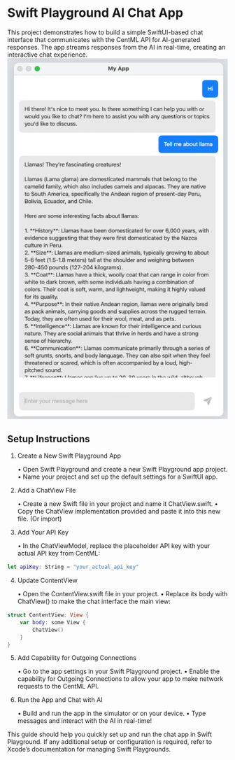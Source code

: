 # Swift Playground AI Chat App

This project demonstrates how to build a simple SwiftUI-based chat interface that communicates with the CentML API for AI-generated responses. The app streams responses from the AI in real-time, creating an interactive chat experience.
![swift playground](image.png)
## Setup Instructions

1. Create a New Swift Playground App

	•	Open Swift Playground and create a new Swift Playground app project.
	•	Name your project and set up the default settings for a SwiftUI app.

2. Add a ChatView File

	•	Create a new Swift file in your project and name it ChatView.swift.
	•	Copy the ChatView implementation provided and paste it into this new file. (Or import)

3. Add Your API Key

	•	In the ChatViewModel, replace the placeholder API key with your actual API key from CentML:
``` swift
let apiKey: String = "your_actual_api_key"
```


4. Update ContentView

	•	Open the ContentView.swift file in your project.
	•	Replace its body with ChatView() to make the chat interface the main view:
``` swift
struct ContentView: View {
    var body: some View {
        ChatView()
    }
}
```


5. Add Capability for Outgoing Connections

	•	Go to the app settings in your Swift Playground project.
	•	Enable the capability for Outgoing Connections to allow your app to make network requests to the CentML API.

6. Run the App and Chat with AI

	•	Build and run the app in the simulator or on your device.
	•	Type messages and interact with the AI in real-time!

This guide should help you quickly set up and run the chat app in Swift Playground. If any additional setup or configuration is required, refer to Xcode’s documentation for managing Swift Playgrounds.